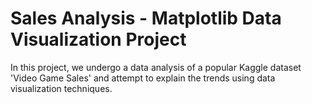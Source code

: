 # Sales Analysis - Matplotlib Data Visualization Project

In this project, we undergo a data analysis of a popular Kaggle dataset 'Video Game Sales' and attempt to explain the trends using data visualization techniques.
